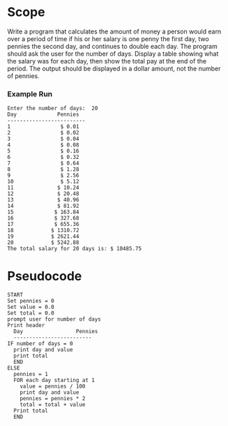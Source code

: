 # Scope
Write a program that calculates the amount of money a person would earn over a period of time if his or her salary is one penny the first day, two pennies the second day, and continues to double each day. The program should ask the user for the number of days. Display a table showing what the salary was for each day, then show the total pay at the end of the period. The output should be displayed in a dollar amount, not the number of pennies.

### Example Run
    Enter the number of days:  20
    Day	            Pennies
    -------------------------
    1 	             $ 0.01
    2 	             $ 0.02
    3 	             $ 0.04
    4 	             $ 0.08
    5 	             $ 0.16
    6 	             $ 0.32
    7 	             $ 0.64
    8 	             $ 1.28
    9 	             $ 2.56
    10 	             $ 5.12
    11 	            $ 10.24
    12 	            $ 20.48
    13 	            $ 40.96
    14 	            $ 81.92
    15 	           $ 163.84
    16 	           $ 327.68
    17 	           $ 655.36
    18 	          $ 1310.72
    19 	          $ 2621.44
    20 	          $ 5242.88
    The total salary for 20 days is: $ 10485.75

# Pseudocode
    START
    Set pennies = 0
    Set value = 0.0
    Set total = 0.0
    prompt user for number of days
    Print header
      Day	              Pennies
      -------------------------
    IF number of days = 0
      print day and value
      print total
      END
    ELSE
      pennies = 1
      FOR each day starting at 1
        value = pennies / 100
        print day and value
        pennies = pennies * 2
        total = total + value
      Print total
      END
